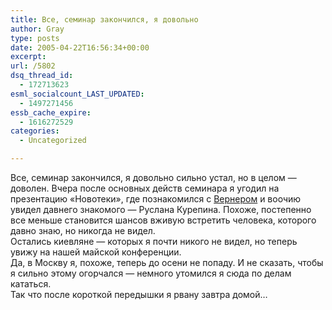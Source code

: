 ```yaml
---
title: Все, семинар закончился, я довольно
author: Gray
type: posts
date: 2005-04-22T16:56:34+00:00
excerpt:
url: /5802
dsq_thread_id:
  - 172713623
esml_socialcount_LAST_UPDATED:
  - 1497271456
essb_cache_expire:
  - 1616272529
categories:
  - Uncategorized

---
```








Все, семинар закончился, я довольно сильно устал, но в целом &#8212; доволен. Вчера после основных действ семинара я угодил на презентацию &#171;Новотеки&#187;, где познакомился с <a href="http://www.anekdot.ru/" target="_blank">Вернером</a> и воочию увидел давнего знакомого &#8212; Руслана Курепина. Похоже, постепенно все меньше становится шансов вживую встретить человека, которого давно знаю, но никогда не видел.  
Остались киевляне &#8212; которых я почти никого не видел, но теперь увижу на нашей майской конференции.  
Да, в Москву я, похоже, теперь до осени не попаду. И не сказать, чтобы я сильно этому огорчался &#8212; немного утомился я сюда по делам кататься.  
Так что после короткой передышки я рвану завтра домой&#8230;